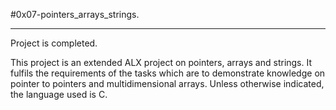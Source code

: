 #0x07-pointers_arrays_strings.
***
Project is completed.

This project is an extended ALX project on pointers, arrays and strings. It fulfils the requirements of the tasks which are to demonstrate knowledge on pointer to pointers and multidimensional arrays.
Unless otherwise indicated, the language used is C.
